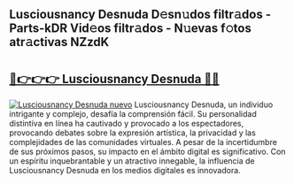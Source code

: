 ## Lusciousnancy Desnuda D𝚎sn𝚞dos filtr𝚊dos - Parts-kDR Vid𝚎os filtr𝚊dos - N𝚞evas f𝚘tos atr𝚊ctivas NZzdK

# <h2><a href="http://mb9eiu.tromn.icu/?c=Lusciousnancy+Desnuda">🔗👉👉👉 Lusciousnancy Desnuda 🔗🔗</a></h2>

[![Lusciousnancy Desnuda nuevo](https://i.imgur.com/pEAQMta.gif)](http://mb9eiu.tromn.icu/?c=Lusciousnancy+Desnuda)
Lusciousnancy Desnuda, un individuo intrigante y complejo, desafía la comprensión fácil. Su personalidad distintiva en línea ha cautivado y provocado a los espectadores, provocando debates sobre la expresión artística, la privacidad y las complejidades de las comunidades virtuales. A pesar de la incertidumbre de sus próximos pasos, su impacto en el ámbito digital es significativo. Con un espíritu inquebrantable y un atractivo innegable, la influencia de Lusciousnancy Desnuda en los medios digitales es innovadora.
